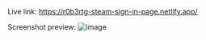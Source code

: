 Live link: https://r0b3rtg-steam-sign-in-page.netlify.app/

Screenshot preview:
![image](https://user-images.githubusercontent.com/54260004/147660597-e66d7da9-2828-4793-bfcf-904edb056be5.png)
 
 

